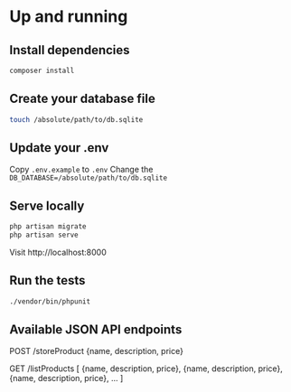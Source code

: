 # Up and running


## Install dependencies

```bash
composer install
```

## Create your database file

```bash
touch /absolute/path/to/db.sqlite
```

## Update your .env

Copy `.env.example` to `.env`
Change the `DB_DATABASE=/absolute/path/to/db.sqlite`

## Serve locally

```bash
php artisan migrate
php artisan serve
```

Visit http://localhost:8000

## Run the tests

```bash
./vendor/bin/phpunit
```

## Available JSON API endpoints

POST /storeProduct
{name, description, price}

GET /listProducts
[
{name, description, price},
{name, description, price},
{name, description, price},
...
]
